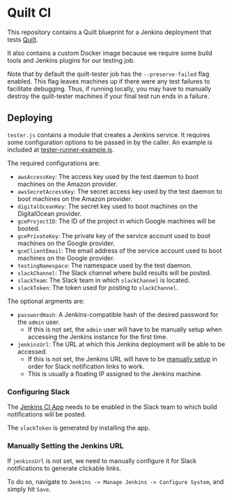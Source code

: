 # Quilt CI

This repository contains a Quilt blueprint for a Jenkins deployment that tests
[Quilt](github.com/quilt/quilt).

It also contains a custom Docker image because we require some build tools and
Jenkins plugins for our testing job.

Note that by default the quilt-tester job has the `--preserve-failed` flag enabled.
This flag leaves machines up if there were any test failures to facilitate debugging.
Thus, if running locally, you may have to manually destroy the quilt-tester machines
if your final test run ends in a failure.

## Deploying
`tester.js` contains a module that creates a Jenkins service. It requires some
configuration options to be passed in by the caller. An example is included at
[tester-runner-example.js](tester-runner-example.js).

The required configurations are:
- `awsAccessKey`: The access key used by the test daemon to boot machines on
the Amazon provider.
- `awsSecretAccessKey`: The secret access key used by the test daemon to boot
machines on the Amazon provider.
- `digitalOceanKey`: The secret key used to boot machines on the DigitalOcean
provider.
- `gceProjectID`: The ID of the project in which Google machines will be booted.
- `gcePrivateKey`: The private key of the service account used to boot machines
on the Google provider.
- `gceClientEmail`: The email address of the service account used to boot
machines on the Google provider.
- `testingNamespace`: The namespace used by the test daemon.
- `slackChannel`: The Slack channel where build results will be posted.
- `slackTeam`: The Slack team in which `slackChannel` is located.
- `slackToken`: The token used for posting to `slackChannel`.

The optional argments are:
- `passwordHash`: A Jenkins-compatible hash of the desired password for the `admin` user.
    - If this is not set, the `admin` user will have to be manually setup when
    accessing the Jenkins instance for the first time.
- `jenkinsUrl`: The URL at which this Jenkins deployment will be able to be accessed.
    - If this is not set, the Jenkins URL will have to be [manually
      setup](#manually-setting-the-jenkins-url) in order for Slack notification
      links to work.
    - This is usually a floating IP assigned to the Jenkins machine.

### Configuring Slack
The [Jenkins CI App](https://slack.com/apps/A0F7VRFKN-jenkins-ci) needs to be enabled
in the Slack team to which build notifications will be posted.

The `slackToken` is generated by installing the app.

### Manually Setting the Jenkins URL
If `jenkinsUrl` is not set, we need to manually configure it for Slack
notifications to generate clickable links.

To do so, navigate to `Jenkins -> Manage Jenkins -> Configure System`, and simply
hit `Save`.

